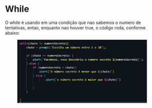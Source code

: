 # While

O while é usando em uma condição que nao sabemos o numero de tentativas, entao, enquanto nao houver true, o código roda, conforme abaixo:

<figure><img src=".gitbook/assets/image (7).png" alt=""><figcaption></figcaption></figure>
